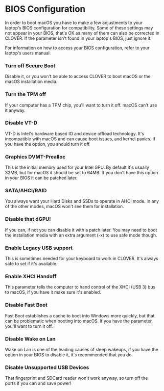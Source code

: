 # BIOS Configuration

In order to boot macOS you have to make a few adjustments to your laptop's BIOS configuration for compatibility.  Some of these settings may not appear in your BIOS, that's OK as many of them can also be corrected in CLOVER.  If the parameter isn't found in your laptop's BIOS, just ignore it.

For information on how to access your BIOS configuration, refer to your laptop's users manual.

### Turn off Secure Boot

Disable it, or you won't be able to access CLOVER to boot macOS or the macOS installation media.

### Turn the TPM off

If your computer has a TPM chip, you'll want to turn it off.  macOS can't use it anyway.

### Disable VT-D

VT-D is Intel's hardware based IO and device offload technology.  It's incompatible with macOS and can cause boot issues, and kernel panics.  If you have the option, you should turn it off.

### Graphics DVMT-Prealloc

This is the initial memory used for your Intel GPU.  By default it's usually 32MB, but for macOS it should be set to 64MB.  If you don't have this option in your BIOS it can be patched later.

### SATA/AHCI/RAID

You always want your Hard Disks and SSDs to operate in AHCI mode.  In any of the other modes, macOS won't see them for installation.

### Disable that dGPU!

If you can, if not you can disable it with a patch later.  You may need to boot the installation media with an extra argument \(-x\) to use safe mode though.

### Enable Legacy USB support

This is sometimes needed for your keyboard to work in CLOVER.  It's always safe to set if it's available.

### Enable XHCI Handoff

This parameter tells the computer to hand control of the XHCI \(USB 3\) bus to macOS, if you have it make sure it's enabled. 

### Disable Fast Boot

Fast Boot establishes a cache to boot into Windows more quickly, but that can be problematic when booting into macOS.  If you have the parameter, you'll want to turn it off.

### Disable Wake on Lan

Wake on Lan is one of the leading causes of sleep wakeups, if you have the option in your BIOS to disable it, it's recommended that you do.

### Disable Unsupported USB Devices

That fingerprint and SDCard reader won't work anyway, so turn off the ports if you can and save power!



